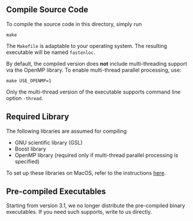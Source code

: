 
## Compile Source Code

To compile the source code in this directory, simply run 
```
make
``` 
The ``Makefile`` is adaptable to your operating system. The resulting executable will be named ``fastenloc``.

By default, the compiled version does **not** include multi-threading support via the OpenMP library. To enable multi-thread parallel processing, use:
```
make USE_OPENMP=1
```
Only the multi-thread version of the executable supports command line option ``-thread``.

## Required Library 

The following libraries are assumed for compiling 

+ GNU scientific library (GSL)
+ Boost library 
+ OpenMP library (required only if multi-thread parallel processing is specified) 

To set up these libraries on MacOS, refer to the instructions [here](MacOS_library_setup.md).

## Pre-compiled Executables

Starting from version 3.1, we no longer distribute the pre-compiled binary executables. If you need such supports, write to us directly.


